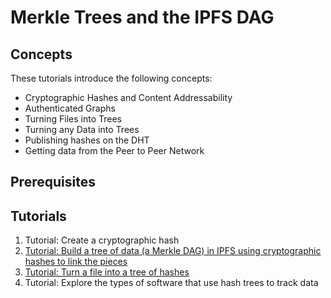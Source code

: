 # Merkle Trees and the IPFS DAG

## Concepts
These tutorials introduce the following concepts:
* Cryptographic Hashes and Content Addressability
* Authenticated Graphs
* Turning Files into Trees
* Turning any Data into Trees
* Publishing hashes on the DHT
* Getting data from the Peer to Peer Network

## Prerequisites

## Tutorials
1. Tutorial: Create a cryptographic hash
2. [Tutorial: Build a tree of data (a Merkle DAG) in IPFS using cryptographic hashes to link the pieces ](/ipfs-dag/blocks-from-scratch/README.md)
3. [Tutorial: Turn a file into a tree of hashes](/ipfs-dag/files-as-dags/README.md)
4. Tutorial: Explore the types of software that use hash trees to track data
